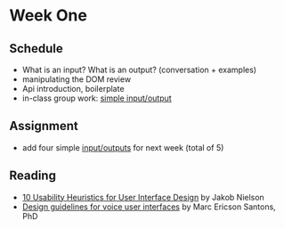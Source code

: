 # Week One

## Schedule
- What is an input? What is an output? (conversation + examples)
- manipulating the DOM review
- Api introduction, boilerplate
- in-class group work: [simple input/output](/input-output)

## Assignment
- add four simple [input/outputs](/input-output) for next week (total of 5)

## Reading
- [10 Usability Heuristics for User Interface Design](https://www.nngroup.com/articles/ten-usability-heuristics/) by Jakob Nielson
- [Design guidelines for voice user interfaces](https://uxdesign.cc/design-guidelines-for-voice-user-interfaces-3c3b73982f4c) by Marc Ericson Santons, PhD